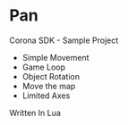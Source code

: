 # Pan
Corona SDK - Sample Project

* Simple Movement
* Game Loop
* Object Rotation
* Move the map
* Limited Axes

Written In Lua
